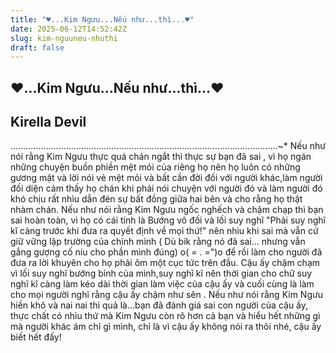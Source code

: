 ```yaml
---
title: "♥...Kim Ngưu...Nếu như...thì...♥"
date: 2025-06-12T14:52:42Z
slug: kim-nguuneu-nhuthi
draft: false
---
```


## ♥...Kim Ngưu...Nếu như...thì...♥

## Kirella Devil

..........................................................................................................~*
 Nếu như nói rằng Kim Ngưu thực quá chán ngắt thì thực sự bạn đã sai , vì họ ngán những chuyện buồn phiền mệt mỏi của riêng họ nên họ luôn có những gương mặt và lời nói vẻ mệt mỏi và bất cần đời đối với người khác,làm người đối diện cảm thấy họ chán khi phải nói chuyện với người đó và làm người đó khó chịu rất nhìu dẫn đén sự bất đồng giữa hai bên và cho rằng họ thật nhàm chán.
 Nếu như nói rằng Kim Ngưu ngốc nghếch và chậm chạp thì bạn sai hoàn toàn, vì họ có cái tính là Bướng vô đối và lối suy nghĩ "Phải suy nghĩ kĩ càng trước khi đưa ra quyết định về mọi thứ!" nên nhìu khi sai mà vẫn cứ giữ vững lập trường của chính mình ( Dù bik rằng nó đã sai... nhưng vẫn gắng gượng cố níu cho phần mình đúng)
o( = . =")o để rồi làm cho người đã đưa ra lời khuyên cho họ phải ôm một cục tức trên đầu. Cậu ấy chậm chạm vì lối suy nghĩ bướng bỉnh của mình,suy nghĩ kĩ nên thời gian cho chữ suy nghĩ kĩ càng làm kéo dài thời gian làm việc của cậu ấy và cuối cùng là làm cho mọi người nghĩ rằng cậu ấy chậm như sên .
  Nếu như nói rằng Kim Ngưu hiền khô và nai nai thì quả là...bạn đã đánh giá sai con người của cậu ấy, thực chất có nhìu thứ mà Kim Ngưu còn rõ hơn cả bạn và hiểu hết những gì mà người khác ám chỉ gì mình, chỉ là vì cậu ấy không nói ra thôi nhé, cậu ấy biết hết đấy!